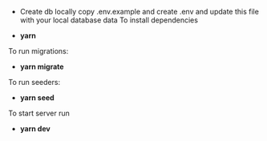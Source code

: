 - Create db locally 
copy .env.example and create .env and update this file with your local database data
To install dependencies

- **yarn**

To run migrations:
- **yarn migrate**

To run seeders:

- **yarn seed**

To start server run 
- **yarn dev**

